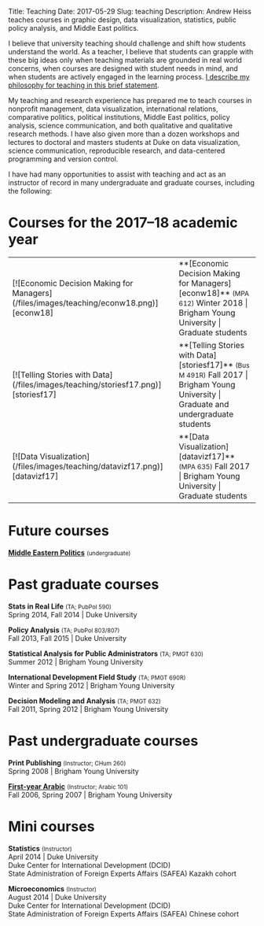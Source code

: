 Title: Teaching
Date: 2017-05-29
Slug: teaching
Description: Andrew Heiss teaches courses in graphic design, data visualization, statistics, public policy analysis, and Middle East politics.

I believe that university teaching should challenge and shift how students understand the world. As a teacher, I believe that students can grapple with these big ideas only when teaching materials are grounded in real world concerns, when courses are designed with student needs in mind, and when students are actively engaged in the learning process. [I describe my philosophy for teaching in this brief statement](/files/teaching/2017-09-01-andrew-heiss-teaching-statement.pdf).

My teaching and research experience has prepared me to teach courses in nonprofit management, data visualization, international relations, comparative politics, political institutions, Middle East politics, policy analysis, science communication, and both qualitative and qualitative research methods. I have also given more than a dozen workshops and lectures to doctoral and masters students at Duke on data visualization, science communication, reproducible research, and data-centered programming and version control.

I have had many opportunities to assist with teaching and act as an instructor of record in many undergraduate and graduate courses, including the following:


# Courses for the 2017–18 academic year

<div class="class-list" markdown="1">
<table>
    <tr>
        <td>
            [![Economic Decision Making for Managers](/files/images/teaching/econw18.png)][econw18] 
        </td>
        <td>
            **[Economic Decision Making for Managers][econw18]** <small>(MPA 612)</small>  
            Winter 2018 | Brigham Young University | Graduate students
        </td>
    </tr>
    <tr>
        <td>
            [![Telling Stories with Data](/files/images/teaching/storiesf17.png)][storiesf17] 
        </td>
        <td>
            **[Telling Stories with Data][storiesf17]** <small>(Bus M 491R)</small>  
            Fall 2017 | Brigham Young University | Graduate and undergraduate students
        </td>
    </tr>
    <tr>
        <td>
            [![Data Visualization](/files/images/teaching/datavizf17.png)][datavizf17]
        </td>
        <td>
            **[Data Visualization][datavizf17]** <small>(MPA 635)</small>  
            Fall 2017 | Brigham Young University | Graduate students
        </td>
    </tr>
</table>
</div>

[econw18]: https://econw18.classes.andrewheiss.com/
[storiesf17]: https://storiesf17.classes.andrewheiss.com/
[datavizf17]: https://datavizf17.classes.andrewheiss.com/



# Future courses

**[Middle Eastern Politics](/files/teaching/Middle%20East%20Politics%20syllabus.pdf)** <small>(undergraduate)</small>


# Past graduate courses

**Stats in Real Life** <small>(TA; PubPol 590)</small>  
Spring 2014, Fall 2014  | Duke University

**Policy Analysis** <small>(TA; PubPol 803/807)</small>  
Fall 2013, Fall 2015 | Duke University

**Statistical Analysis for Public Administrators** <small>(TA; PMGT 630)</small>  
Summer 2012 | Brigham Young University

**International Development Field Study** <small>(TA; PMGT 690R)</small>  
Winter and Spring 2012 | Brigham Young University

**Decision Modeling and Analysis** <small>(TA; PMGT 632)</small>  
Fall 2011, Spring 2012 | Brigham Young University


# Past undergraduate courses

**Print Publishing** <small>(Instructor; CHum 260)</small>  
Spring 2008 | Brigham Young University

**[First-year Arabic](/byuarabic101/)** <small>(Instructor; Arabic 101)</small>  
Fall 2006, Spring 2007 | Brigham Young University


# Mini courses

**Statistics** <small>(Instructor)</small>  
April 2014 | Duke University  
Duke Center for International Development (DCID)  
State Administration of Foreign Experts Affairs (SAFEA) Kazakh cohort

**Microeconomics** <small>(Instructor)</small>  
August 2014 | Duke University  
Duke Center for International Development (DCID)  
State Administration of Foreign Experts Affairs (SAFEA) Chinese cohort
